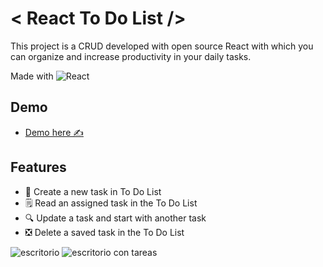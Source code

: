 # < React To Do List />

This project is a CRUD developed with open source React with which you can organize and increase productivity in your daily tasks.

Made with ![React](https://img.shields.io/badge/react-%2320232a.svg?style=for-the-badge&logo=react&logoColor=%2361DAFB)

## Demo 
- [Demo here ✍️](https://nodejs-mysql-app-three.vercel.app/)

## Features

- 🧠 Create a new task in To Do List
- 🗒️ Read an assigned task in the To Do List
- 🔍 Update a task and start with another task
- ❎ Delete a saved task in the To Do List  

![escritorio](https://github.com/Dindilama/nodejs-mysql-app/assets/90066915/8af5a915-b28d-4e18-8ff2-c7763cca72be)
![escritorio con tareas](https://github.com/Dindilama/nodejs-mysql-app/assets/90066915/e0344431-8ac1-4e74-b9c4-0cce2a5bce5a)


